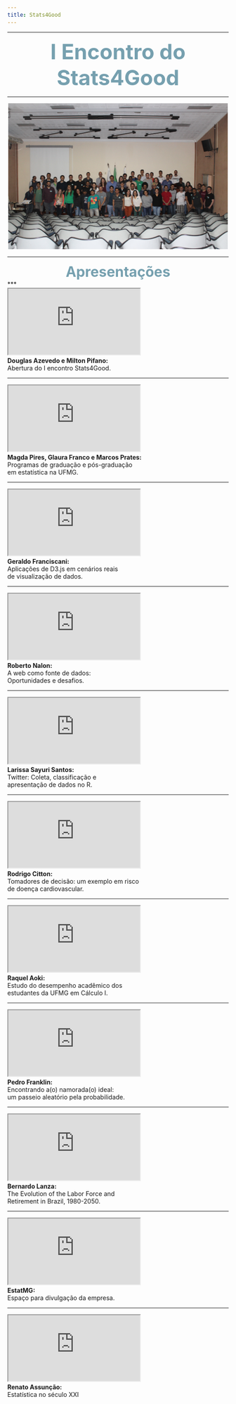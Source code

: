 ```yaml
---
title: Stats4Good
---
```


***

<center><font size="8" color="#76asaf"><b>I Encontro do Stats4Good</b></font></center>

***

<center><img src="/encontros/I_encontro_s4g/Grupo.jpg" I Encontro Stats4Good width="500"></center>

***
<center><font size="6" color="#76asaf"><b>Apresentações</b></font></center>
***

<div class="clearfix float-my-children">
   <iframe allowFullScreen='allowFullScreen' src="https://www.youtube.com/embed/0q1awh9KlEI"></iframe>
   <div><b>Douglas Azevedo e Milton Pifano:</b><br>Abertura do I encontro Stats4Good.</div>
</div>

***

<div class="clearfix float-my-children">
   <iframe src="https://www.youtube.com/embed/mRH6bwSghnM"></iframe>
   <div><b>Magda Pires, Glaura Franco e Marcos Prates:</b><br>Programas de graduação e pós-graduação<br>em estatística na UFMG.</div>
</div>

***

<div class="clearfix float-my-children">
   <iframe src="https://www.youtube.com/embed/ozzKMNUyRNA"></iframe>   
   <div><b>Geraldo Franciscani:</b><br>Aplicações de D3.js em cenários reais<br>de visualização de dados.</div>
</div>

***

<div class="clearfix float-my-children">
   <iframe src="https://www.youtube.com/embed/LxIJ2nZy9FE"></iframe>   
   <div><b>Roberto Nalon:</b><br>A web como fonte de dados:<br>Oportunidades e desafios.</div>
</div>

***

<div class="clearfix float-my-children">
   <iframe src="https://www.youtube.com/embed/m1MtP-copgA"></iframe>   
   <div><b>Larissa Sayuri Santos:</b><br>Twitter: Coleta, classificação e <br> apresentação de dados no R.</div>
</div>

***

<div class="clearfix float-my-children">
   <iframe src="https://www.youtube.com/embed/zOuwM_z24qs"></iframe>   
   <div><b>Rodrigo Citton:</b><br>Tomadores de decisão: um exemplo em risco<br>de doença cardiovascular.</div>
</div>

***

<div class="clearfix float-my-children">
   <iframe src="https://www.youtube.com/embed/xJ36LcfGa9Q"></iframe>   
   <div><b>Raquel Aoki:</b><br>Estudo do desempenho acadêmico dos<br>estudantes da UFMG em Cálculo I.</div>
</div>

***

<div class="clearfix float-my-children">
   <iframe src="https://www.youtube.com/embed/S6SIW8dSfBM"></iframe>   
   <div><b>Pedro Franklin:</b><br>Encontrando a(o) namorada(o) ideal:<br>um passeio aleatório pela probabilidade.</div>
</div>

***

<div class="clearfix float-my-children">
   <iframe src="https://www.youtube.com/embed/yjejhpTfSc0"></iframe>
   <div><b>Bernardo Lanza:</b><br>The Evolution of the Labor Force and<br>Retirement in Brazil, 1980-2050.</div>
</div>

***

<div class="clearfix float-my-children">
   <iframe src="https://www.youtube.com/embed/gktbwTFI350"></iframe>   
   <div><b>EstatMG:</b><br>Espaço para divulgação da empresa.</div>
</div>

***

<div class="clearfix float-my-children">
   <iframe src="https://www.youtube.com/embed/zNrooIld26A"></iframe>   
   <div><b>Renato Assunção:</b><br>Estatística no século XXI</div>
</div>
